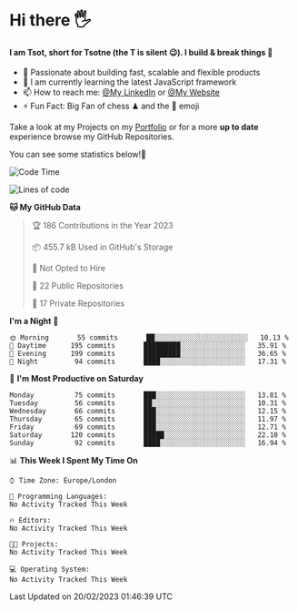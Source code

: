 # Hi there :raised_hand_with_fingers_splayed:
#### I am Tsot, short for Tsotne (the T is silent :wink:). I build & break things :space_invader:
- :telescope: Passionate about building fast, scalable and flexible products
- :seedling: I am currently learning the latest JavaScript framework 
- :mailbox: How to reach me: [@My LinkedIn](https://www.linkedin.com/in/tsotne-gvadzabia/) or [@My Website](https://tsotne.co.uk/contact)
- :zap: Fun Fact: Big Fan of chess ♟ and the 👾 emoji

Take a look at my Projects on my [Portfolio](https://tsotne.co.uk/) or for a more **up to date** experience browse my GitHub Repositories.

You can see some statistics below!:space_invader:
<!--START_SECTION:waka-->
![Code Time](http://img.shields.io/badge/Code%20Time-761%20hrs%202%20mins-blue)

![Lines of code](https://img.shields.io/badge/From%20Hello%20World%20I%27ve%20Written-2%20Million%20lines%20of%20code-blue)

**🐱 My GitHub Data** 

> 🏆 186 Contributions in the Year 2023
 > 
> 📦 455.7 kB Used in GitHub's Storage 
 > 
> 🚫 Not Opted to Hire
 > 
> 📜 22 Public Repositories 
 > 
> 🔑 17 Private Repositories  
 > 
**I'm a Night 🦉** 

```text
🌞 Morning       55 commits       ██░░░░░░░░░░░░░░░░░░░░░░░   10.13 % 
🌆 Daytime      195 commits       █████████░░░░░░░░░░░░░░░░   35.91 % 
🌃 Evening      199 commits       █████████░░░░░░░░░░░░░░░░   36.65 % 
🌙 Night         94 commits       ████░░░░░░░░░░░░░░░░░░░░░   17.31 % 

```
📅 **I'm Most Productive on Saturday** 

```text
Monday          75 commits       ███░░░░░░░░░░░░░░░░░░░░░░   13.81 % 
Tuesday         56 commits       ██░░░░░░░░░░░░░░░░░░░░░░░   10.31 % 
Wednesday       66 commits       ███░░░░░░░░░░░░░░░░░░░░░░   12.15 % 
Thursday        65 commits       ███░░░░░░░░░░░░░░░░░░░░░░   11.97 % 
Friday          69 commits       ███░░░░░░░░░░░░░░░░░░░░░░   12.71 % 
Saturday       120 commits       █████░░░░░░░░░░░░░░░░░░░░   22.10 % 
Sunday          92 commits       ████░░░░░░░░░░░░░░░░░░░░░   16.94 % 

```


📊 **This Week I Spent My Time On** 

```text
⌚︎ Time Zone: Europe/London

💬 Programming Languages: 
No Activity Tracked This Week

🔥 Editors: 
No Activity Tracked This Week

🐱‍💻 Projects: 
No Activity Tracked This Week

💻 Operating System: 
No Activity Tracked This Week

```


 Last Updated on 20/02/2023 01:46:39 UTC
<!--END_SECTION:waka-->
